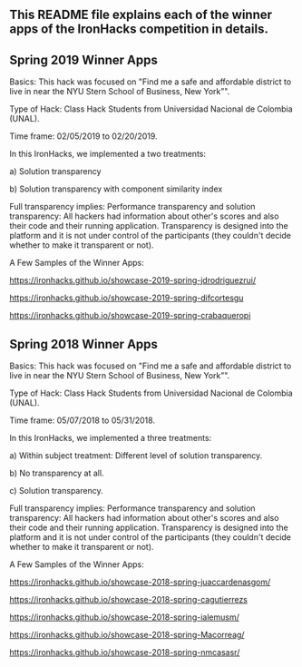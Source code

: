 ## This README file explains each of the winner apps of the IronHacks competition in details. 

## Spring 2019 Winner Apps

Basics: This hack was focused on "Find me a safe and affordable district to live in near the NYU Stern School of Business, New York”".

Type of Hack: Class Hack Students from Universidad Nacional de Colombia (UNAL).

Time frame: 02/05/2019 to 02/20/2019.

In this IronHacks, we implemented a two treatments:

a) Solution transparency

b) Solution transparency with component similarity index

Full transparency implies: Performance transparency and solution transparency: All hackers had information about other's scores and also their code and their running application. Transparency is designed into the platform and it is not under control of the participants (they couldn't decide whether to make it transparent or not).


A Few Samples of the Winner Apps: 

https://ironhacks.github.io/showcase-2019-spring-jdrodriguezrui/

https://ironhacks.github.io/showcase-2019-spring-difcortesgu

https://ironhacks.github.io/showcase-2019-spring-crabaqueropi

## Spring 2018 Winner Apps

Basics: This hack was focused on "Find me a safe and affordable district to live in near the NYU Stern School of Business, New York”".

Type of Hack: Class Hack Students from Universidad Nacional de Colombia (UNAL).

Time frame: 05/07/2018 to 05/31/2018.

In this IronHacks, we implemented a three treatments:

a) Within subject treatment: Different level of solution transparency.

b) No transparency at all.

c) Solution transparency.

Full transparency implies: Performance transparency and solution transparency: All hackers had information about other's scores and also their code and their running application. Transparency is designed into the platform and it is not under control of the participants (they couldn't decide whether to make it transparent or not).


A Few Samples of the Winner Apps: 

https://ironhacks.github.io/showcase-2018-spring-juaccardenasgom/

https://ironhacks.github.io/showcase-2018-spring-cagutierrezs

https://ironhacks.github.io/showcase-2018-spring-ialemusm/

https://ironhacks.github.io/showcase-2018-spring-Macorreag/

https://ironhacks.github.io/showcase-2018-spring-nmcasasr/













